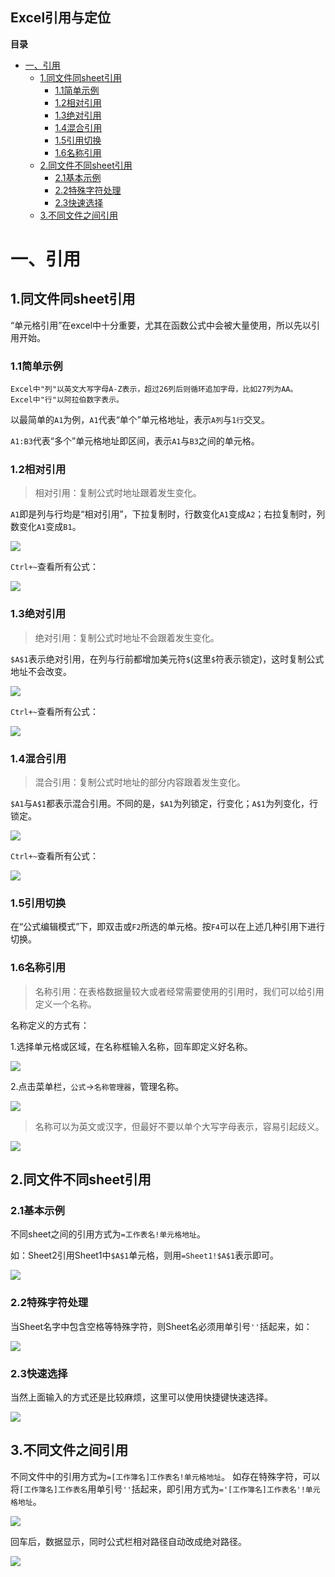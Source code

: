 Excel引用与定位
--------------

**目录**

- [一、引用](#一引用)
    - [1.同文件同sheet引用](#1同文件同sheet引用)
        - [1.1简单示例](#11简单示例)
        - [1.2相对引用](#12相对引用)
        - [1.3绝对引用](#13绝对引用)
        - [1.4混合引用](#14混合引用)
        - [1.5引用切换](#15引用切换)
        - [1.6名称引用](#16名称引用)
    - [2.同文件不同sheet引用](#2同文件不同sheet引用)
        - [2.1基本示例](#21基本示例)
        - [2.2特殊字符处理](#22特殊字符处理)
        - [2.3快速选择](#23快速选择)
    - [3.不同文件之间引用](#3不同文件之间引用)
# 一、引用

## 1.同文件同sheet引用

“单元格引用”在excel中十分重要，尤其在函数公式中会被大量使用，所以先以引用开始。
    
### 1.1简单示例

    Excel中"列"以英文大写字母A-Z表示，超过26列后则循环追加字母，比如27列为AA。
    Excel中"行"以阿拉伯数字表示。

以最简单的`A1`为例，`A1`代表“单个”单元格地址，表示`A列`与`1行`交叉。

`A1:B3`代表“多个”单元格地址即区间，表示`A1`与`B3`之间的单元格。

### 1.2相对引用

> 相对引用：复制公式时地址跟着发生变化。

`A1`即是列与行均是“相对引用”，下拉复制时，行数变化`A1`变成`A2`；右拉复制时，列数变化`A1`变成`B1`。

![](img/相对引用1.png)

`Ctrl+~`查看所有公式：

![](img/相对引用2.png)

### 1.3绝对引用

> 绝对引用：复制公式时地址不会跟着发生变化。

`$A$1`表示绝对引用，在列与行前都增加美元符`$`(这里`$`符表示锁定)，这时复制公式地址不会改变。

![](img/绝对引用1.png)

`Ctrl+~`查看所有公式：

![](img/绝对引用2.png)

### 1.4混合引用

> 混合引用：复制公式时地址的部分内容跟着发生变化。

`$A1`与`A$1`都表示混合引用。不同的是，`$A1`为列锁定，行变化；`A$1`为列变化，行锁定。

![](img/混合引用1.png)

`Ctrl+~`查看所有公式：

![](img/混合引用2.png)

### 1.5引用切换

在“公式编辑模式”下，即双击或`F2`所选的单元格。按`F4`可以在上述几种引用下进行切换。

### 1.6名称引用

> 名称引用：在表格数据量较大或者经常需要使用的引用时，我们可以给引用定义一个名称。

名称定义的方式有：

1.选择单元格或区域，在名称框输入名称，回车即定义好名称。

![](img/定义名称1.png)

2.点击菜单栏，`公式`→`名称管理器`，管理名称。

![](img/定义名称2.png)

> 名称可以为英文或汉字，但最好不要以单个大写字母表示，容易引起歧义。

![](img/名称规则.png)

## 2.同文件不同sheet引用

### 2.1基本示例

不同sheet之间的引用方式为`=工作表名!单元格地址`。

如：Sheet2引用Sheet1中`$A$1`单元格，则用`=Sheet1!$A$1`表示即可。

![](img/不同Sheet引用1.png)

### 2.2特殊字符处理

当Sheet名字中包含空格等特殊字符，则Sheet名必须用单引号`''`括起来，如：

![](img/不同Sheet引用2.png)

### 2.3快速选择

当然上面输入的方式还是比较麻烦，这里可以使用快捷键快速选择。

![](img/Sheet快速选择.gif)

## 3.不同文件之间引用

不同文件中的引用方式为`=[工作簿名]工作表名!单元格地址`。
如存在特殊字符，可以将`[工作簿名]工作表名`用单引号`''`括起来，即引用方式为`='[工作簿名]工作表名'!单元格地址`。

![](img/不同文件引用1.png)

回车后，数据显示，同时公式栏相对路径自动改成绝对路径。

![](img/不同文件引用2.png)
